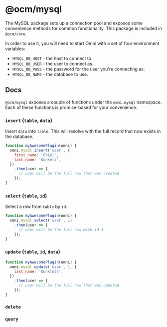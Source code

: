 # @ocm/mysql

The MySQL package sets up a connection pool and exposes some convenience methods
for common functionality. This package is included in `@ocm/core`.

In order to use it, you will need to start Omni with a set of four environment
variables:

- `MYSQL_DB_HOST` - the host to connect to.
- `MYSQL_DB_USER` - the user to connect as.
- `MYSQL_DB_PASS` - the password for the user you're connecting as.
- `MYSQL_DB_NAME` - the database to use.


## Docs

`@ocm/mysql` exposes a couple of functions under the `omni.mysql` namespace.
Each of these functions is promise-based for your convenience.

### `insert` (`table`, `data`)

Insert `data` into `table`. This will resolve with the full record that now
exists in the database.

```js
function myAwesomePlugin(omni) {
  omni.mysql.insert('user', {
    first_name: 'Chiel',
    last_name: 'Kunkels',
  })
    .then(user => {
      // user will be the full row that was created
    });
}
```

### `select` (`table`, `id`)

Select a row from `table` by `id`.

```js
function myAwesomePlugin(omni) {
  omni.mysql.select('user', 1)
    .then(user => {
      // user will be the full row with id 1
    });
}
```

### `update` (`table`, `id`, `data`)

```js
function myAwesomePlugin(omni) {
  omni.mysql.update('user', 1, {
    last_name: 'Kunklols',
  })
    .then(user => {
      // user will be the full row that was updated
    });
}
```



### `delete`

### `query`
